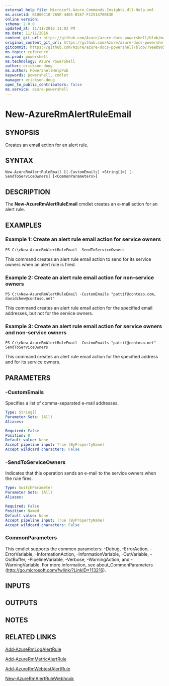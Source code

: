 ```yaml
---
external help file: Microsoft.Azure.Commands.Insights.dll-Help.xml
ms.assetid: B1000C10-265E-4465-B167-F1251470BE3E
online version: 
schema: 2.0.0
updated_at: 11/11/2016 11:03 PM
ms.date: 11/11/2016
content_git_url: https://github.com/Azure/azure-docs-powershell/blob/master/azureps-cmdlets-docs/ResourceManager/AzureRM.Insights/v2.3.0/New-AzureRmAlertRuleEmail.md
original_content_git_url: https://github.com/Azure/azure-docs-powershell/blob/master/azureps-cmdlets-docs/ResourceManager/AzureRM.Insights/v2.3.0/New-AzureRmAlertRuleEmail.md
gitcommit: https://github.com/Azure/azure-docs-powershell/blob/79eeb985ea480979357fb4695832a0c3d29a48bf/azureps-cmdlets-docs/ResourceManager/AzureRM.Insights/v2.3.0/New-AzureRmAlertRuleEmail.md
ms.topic: reference
ms.prod: powershell
ms.technology: Azure PowerShell
author: erickson-doug
ms.author: PowerShellHelpPub
keywords: powershell, cmdlet
manager: erickson-doug
open_to_public_contributors: false
ms.service: azure-powershell
---
```


# New-AzureRmAlertRuleEmail

## SYNOPSIS
Creates an email action for an alert rule.

## SYNTAX

```
New-AzureRmAlertRuleEmail [[-CustomEmails] <String[]>] [-SendToServiceOwners] [<CommonParameters>]
```

## DESCRIPTION
The **New-AzureRmAlertRuleEmail** cmdlet creates an e-mail action for an alert rule.

## EXAMPLES

### Example 1: Create an alert rule email action for service owners
```
PS C:\>New-AzureRmAlertRuleEmail -SendToServiceOwners
```

This command creates an alert rule email action to send for its service owners when an alert rule is fired.

### Example 2: Create an alert rule email action for non-service owners
```
PS C:\>New-AzureRmAlertRuleEmail -CustomEmails "pattif@contoso.com, davidchew@contoso.net"
```

This command creates an alert rule email action for the specified email addresses, but not for the service owners.

### Example 3: Create an alert rule email action for service owners and non-service owners
```
PS C:\>New-AzureRmAlertRuleEmail -CustomEmails "pattif@contoso.net" -SendToServiceOwners
```

This command creates an alert rule email action for the specified address and for its service owners.

## PARAMETERS

### -CustomEmails
Specifies a list of comma-separated e-mail addresses.

```yaml
Type: String[]
Parameter Sets: (All)
Aliases: 

Required: False
Position: 0
Default value: None
Accept pipeline input: True (ByPropertyName)
Accept wildcard characters: False
```

### -SendToServiceOwners
Indicates that this operation sends an e-mail to the service owners when the rule fires.

```yaml
Type: SwitchParameter
Parameter Sets: (All)
Aliases: 

Required: False
Position: Named
Default value: None
Accept pipeline input: True (ByPropertyName)
Accept wildcard characters: False
```

### CommonParameters
This cmdlet supports the common parameters: -Debug, -ErrorAction, -ErrorVariable, -InformationAction, -InformationVariable, -OutVariable, -OutBuffer, -PipelineVariable, -Verbose, -WarningAction, and -WarningVariable. For more information, see about_CommonParameters (http://go.microsoft.com/fwlink/?LinkID=113216).

## INPUTS

## OUTPUTS

## NOTES

## RELATED LINKS

[Add-AzureRmLogAlertRule](xref:ResourceManager/AzureRM.Insights/v2.3.0/Add-AzureRmLogAlertRule.md)

[Add-AzureRmMetricAlertRule](xref:ResourceManager/AzureRM.Insights/v2.3.0/Add-AzureRmMetricAlertRule.md)

[Add-AzureRmWebtestAlertRule](xref:ResourceManager/AzureRM.Insights/v2.3.0/Add-AzureRmWebtestAlertRule.md)

[New-AzureRmAlertRuleWebhook](xref:ResourceManager/AzureRM.Insights/v2.3.0/New-AzureRmAlertRuleWebhook.md)


